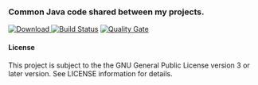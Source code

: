 ### Common Java code shared between my projects.

[ ![Download](https://api.bintray.com/packages/hdecarne/maven/java-default/images/download.svg) ](https://bintray.com/hdecarne/maven/java-default/_latestVersion)
[![Build Status](https://travis-ci.org/hdecarne/java-default.svg?branch=master)](https://travis-ci.org/hdecarne/java-default)
[![Quality Gate](https://sonarcloud.io/api/badges/gate?key=de.carne.common:java-default)](https://sonarcloud.io/dashboard/index/de.carne.common:java-default)

#### License
This project is subject to the the GNU General Public License version 3 or later version. See LICENSE information for details.

